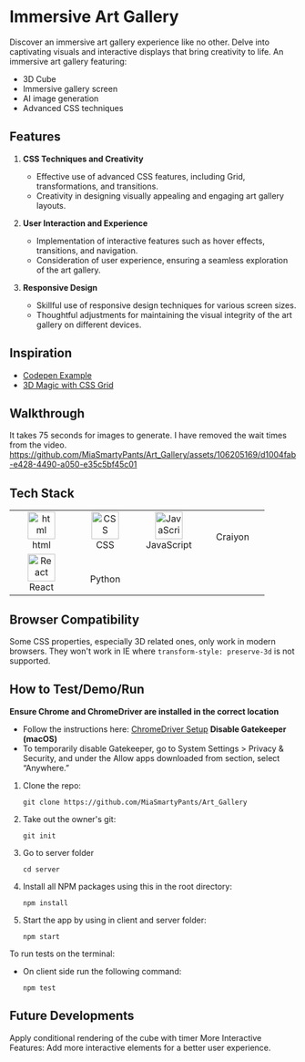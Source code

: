 # Immersive Art Gallery
Discover an immersive art gallery experience like no other. Delve into captivating visuals and interactive displays that bring creativity to life.
An immersive art gallery featuring:
- 3D Cube
- Immersive gallery screen
- AI image generation
- Advanced CSS techniques

## Features
1. **CSS Techniques and Creativity**
   - Effective use of advanced CSS features, including Grid, transformations, and transitions.
   - Creativity in designing visually appealing and engaging art gallery layouts.

2. **User Interaction and Experience**
   - Implementation of interactive features such as hover effects, transitions, and navigation.
   - Consideration of user experience, ensuring a seamless exploration of the art gallery.

3. **Responsive Design**
   - Skillful use of responsive design techniques for various screen sizes.
   - Thoughtful adjustments for maintaining the visual integrity of the art gallery on different devices.

## Inspiration
- [Codepen Example](https://codepen.io/ivorjetski/pen/JjYOvvP)
- [3D Magic with CSS Grid](https://blog.openreplay.com/transform-your-website--create-3d-magic-with-css-grid/)

## Walkthrough
It takes 75 seconds for images to generate. I have removed the wait times from the video.
https://github.com/MiaSmartyPants/Art_Gallery/assets/106205169/d1004fab-e428-4490-a050-e35c5bf45c01


## Tech Stack

<table align="center">
  <tr>
    <td align="center" width="96">
        <img src="https://user-images.githubusercontent.com/74997368/168923681-ece848fc-5700-430b-957f-e8de784e9847.png" width="48" height="48" alt="html" />
      <br>html
    </td>
    <td align="center" width="96">
        <img src="https://user-images.githubusercontent.com/74997368/168924521-589f95da-069a-496a-bcc1-ee6dd132ff12.png" width="48" height="48" alt="CSS" />
      <br>CSS
    </td>
    <td align="center" width="96">
        <img src="https://user-images.githubusercontent.com/74997368/168977094-6a5073a2-2f48-4f5a-ae0e-ed1421a678c6.png" width="48" height="48" alt="JavaScript" />
      <br>JavaScript
    </td>
    <td align="center" width="96">
      <br>Craiyon
    </td>
    </tr>
  <tr>
    <td align="center" width="96">
        <img src="https://user-images.githubusercontent.com/74997368/168979311-4a486cad-32c8-46f4-a5da-912fdc51b2d6.png" width="48" height="48" alt="React" />
      <br>React
    </td>
    <td align="center" width="96">
      <br>Python
    </td>
  </tr>
</table>

## Browser Compatibility
Some CSS properties, especially 3D related ones, only work in modern browsers. They won't work in IE where `transform-style: preserve-3d` is not supported.

## How to Test/Demo/Run
**Ensure Chrome and ChromeDriver are installed in the correct location**
   - Follow the instructions here: [ChromeDriver Setup](https://github.com/SeleniumHQ/selenium/wiki/ChromeDriver/01fde32d0ed245141e24151f83b7c2db31d596a4)
 **Disable Gatekeeper (macOS)**
   - To temporarily disable Gatekeeper, go to System Settings > Privacy & Security, and under the Allow apps downloaded from section, select “Anywhere.”

1. Clone the repo: 
   ```
   git clone https://github.com/MiaSmartyPants/Art_Gallery
   ```
2. Take out the owner's git:
    ```
    git init
    ```

3. Go to server folder 
    ```
    cd server
    ```

4. Install all NPM packages using this in the root directory:
    ```
    npm install
    ```
5. Start the app by using in client and server folder:    
    ```
    npm start
    ```
To run tests on the terminal:
* On client side run the following command:
    ```
    npm test
    ```

## Future Developments
Apply conditional rendering of the cube with timer
More Interactive Features: Add more interactive elements for a better user experience.


